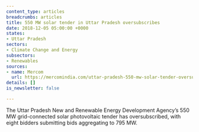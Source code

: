 ```yaml
---
content_type: articles
breadcrumbs: articles
title: 550 MW solar tender in Uttar Pradesh oversubscribes
date: 2018-12-05 05:00:00 +0000
states:
- Uttar Pradesh
sectors:
- Climate Change and Energy
subsectors:
- Renewables
sources:
- name: Mercom
  url: https://mercomindia.com/uttar-pradesh-550-mw-solar-tender-oversubscribed/
details: []
is_newsletter: false

---
```

The Uttar Pradesh New and Renewable Energy Development Agency’s 550 MW grid-connected solar photovoltaic tender has oversubscribed, with eight bidders submitting bids aggregating to 795 MW.
